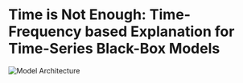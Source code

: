 # Time is Not Enough: Time-Frequency based Explanation for Time-Series Black-Box Models

![Model Architecture](gustmd0121/Time_is_not_Enough/figures/overall_figure.png)